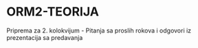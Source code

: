 # ORM2-TEORIJA
Priprema za 2. kolokvijum - Pitanja sa proslih rokova i odgovori iz prezentacija sa predavanja
